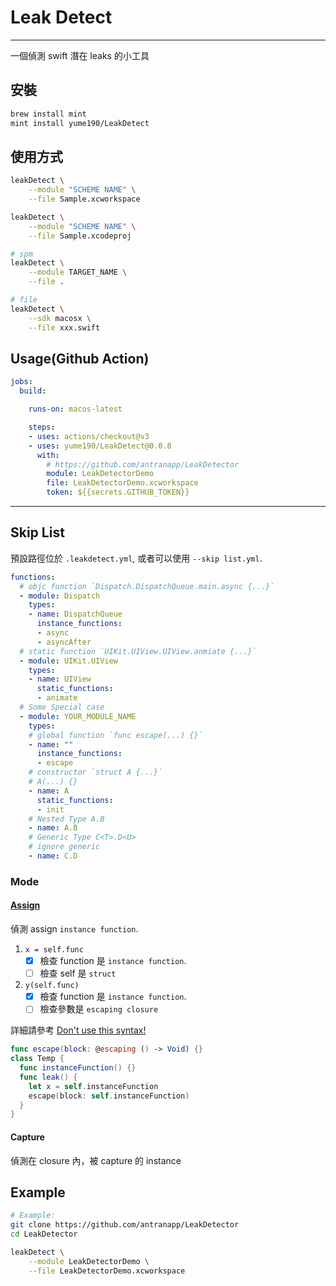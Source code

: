 # Leak Detect

---

一個偵測 swift 潛在 leaks 的小工具

## 安裝

``` bash
brew install mint
mint install yume190/LeakDetect
```

## 使用方式

``` bash
leakDetect \
    --module "SCHEME NAME" \
    --file Sample.xcworkspace

leakDetect \
    --module "SCHEME NAME" \
    --file Sample.xcodeproj

# spm
leakDetect \
    --module TARGET_NAME \
    --file .

# file
leakDetect \
    --sdk macosx \
    --file xxx.swift
```

## Usage(Github Action)

```yaml
jobs:
  build:

    runs-on: macos-latest

    steps:
    - uses: actions/checkout@v3
    - uses: yume190/LeakDetect@0.0.8
      with:
        # https://github.com/antranapp/LeakDetector
        module: LeakDetectorDemo
        file: LeakDetectorDemo.xcworkspace
        token: ${{secrets.GITHUB_TOKEN}}
```

---

## Skip List

預設路徑位於 `.leakdetect.yml`, 或者可以使用 `--skip list.yml`.

```yaml
functions:
  # objc function `Dispatch.DispatchQueue.main.async {...}`
  - module: Dispatch
    types:
    - name: DispatchQueue
      instance_functions:
      - async
      - asyncAfter
  # static function `UIKit.UIView.UIView.anmiate {...}`
  - module: UIKit.UIView
    types:
    - name: UIView
      static_functions:
      - animate
  # Some Special case
  - module: YOUR_MODULE_NAME
    types:
    # global function `func escape(...) {}`
    - name: ""
      instance_functions:
      - escape
    # constructor `struct A {...}`
    # A(...) {}
    - name: A
      static_functions:
      - init
    # Nested Type A.B
    - name: A.B
    # Generic Type C<T>.D<U>
    # ignore generic
    - name: C.D
```

### Mode

#### [Assign](LeakDetectKit/Assign/AssignClosureVisitor.swift)

偵測 assign `instance function`.
1. `x = self.func`
   - [x] 檢查 function 是 `instance function`.
   - [ ] 檢查 self 是 `struct`

2. `y(self.func)`
   - [x] 檢查 function 是 `instance function`.
   - [ ] 檢查參數是 `escaping closure`

詳細請參考 [Don't use this syntax!](https://www.youtube.com/watch?v=mzsz_Tit1HA)

```swift
func escape(block: @escaping () -> Void) {}
class Temp {
  func instanceFunction() {}
  func leak() {
    let x = self.instanceFunction
    escape(block: self.instanceFunction)
  }
}
```

#### Capture

偵測在 closure 內，被 capture 的 instance

## Example

```sh
# Example:
git clone https://github.com/antranapp/LeakDetector
cd LeakDetector

leakDetect \
    --module LeakDetectorDemo \
    --file LeakDetectorDemo.xcworkspace
```
